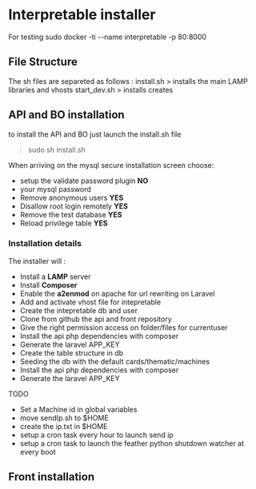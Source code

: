 # Interpretable installer

For testing sudo docker -ti --name interpretable -p 80:8000

## File Structure
The sh files are separeted as follows :
install.sh > installs the main LAMP libraries and vhosts
start_dev.sh > installs creates

## API and BO installation

to install the API and BO just launch the install.sh file
> sudo sh install.sh

When arriving on the mysql secure installation screen choose:

 - setup the validate password plugin **NO**
 - your mysql password 
 - Remove anonymous users **YES**
 - Disallow root login remotely **YES**
 - Remove the test database **YES**
 - Reload privilege table **YES**

### Installation details

The installer will :
- Install a **LAMP** server
- Install **Composer**
- Enable the **a2enmod** on apache for url rewriting on Laravel
- Add and activate vhost file for intepretable
- Create the intepretable db and user
- Clone from github the api and front repository
- Give the right permission access on folder/files for currentuser
- Install the api php dependencies with composer 
- Generate the laravel APP_KEY  
- Create the table structure in db
- Seeding the db with the default cards/thematic/machines
- Install the api php dependencies with composer 
- Generate the laravel APP_KEY

TODO
- Set a Machine id in global variables
- move sendIp.sh to $HOME
- create the ip.txt in $HOME
- setup a cron task every hour to launch send ip
- setup a cron task to launch the feather python shutdown watcher at every boot

## Front installation